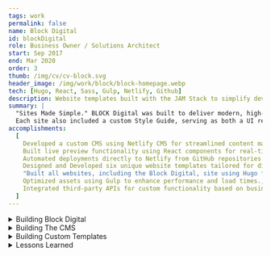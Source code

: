 ```yaml
---
tags: work
permalink: false
name: Block Digital
id: blockDigital
role: Business Owner / Solutions Architect
start: Sep 2017
end: Mar 2020
order: 3
thumb: /img/cv/cv-block.svg
header_image: /img/work/block/block-homepage.webp
tech: [Hugo, React, Sass, Gulp, Netlify, Github]
description: Website templates built with the JAM Stack to simplify development and content management.
summary: |
  "Sites Made Simple." BLOCK Digital was built to deliver modern, high-performance, and lightweight websites using JAMstack technologies. At its core, BLOCK leveraged the Hugo Static Site Generator, where I developed reusable components—or “blocks”—that could be referenced in Markdown files to generate pages dynamically. The sites were deployed via Netlify, with a fully editable CMS powered by Netlify CMS and React.js.<br>
  Each site also included a custom Style Guide, serving as both a UI reference for clients and a developer-friendly resource with code examples, ensuring seamless content management and scalability. There were many aspects to this project but in the details below I go through what I believe are the key points that were worth sharing.
accomplishments:
  [
    Developed a custom CMS using Netlify CMS for streamlined content management.,
    Built live preview functionality using React components for real-time content editing.,
    Automated deployments directly to Netlify from GitHub repositories.,
    Designed and Developed six unique website templates tailored for different business needs.,
    "Built all websites, including the Block Digital, site using Hugo for speed and flexibility.",
    Optimized assets using Gulp to enhance performance and load times.,
    Integrated third-party APIs for custom functionality based on business requirements.,
  ]
---
```


<!-- Details -->
<details>
    <summary>Building Block Digital</summary>
    <div class="details-content">
        <div class="detail-image-wrapper" data-scrollable="true">
            <div class="scroll-container" tabindex="0" role="region" aria-label="Scrollable image content">
                <img src="/img/work/block/block-homepage.webp" alt="Block Digital website" loading="lazy">
            </div>
            <div class="scroll-indicator">
                <em><span class="sr-only">This Section is</span> Scrollable</em>
            </div>
        </div>
        <h3>Forming the Idea</h3>
        <p>
            I wanted to create a faster, simpler, and cheaper way to develop and deploy sites for small businesses. I wanted to avoid the headache of developing and maintaining Wordpress sites. Scaling this into a viable business was my first goal, but my second goal was to experiment with <strong>JAMstack</strong> technologies and see exactly what was possible. I wanted to "productize" web services. The main product being website development. Other services I wanted to offer were:
        </p>
        <ul role="list">
            <li>Web Design</li>
            <li>Brand Strategy</li>
            <li>Digital Marketing</li>
            <li>Site Audits</li>
        </ul>
        <p>
            Web Design would be provided by the <a href="https://www.manypixels.co/" title="Go to ManyPixels website" target="_blank">ManyPixels</a> design agency. I leaned on my own professional experience to provide Brand Strategy and Site Audits. The idea was to work with clients to identify the goal of their existing site or brand and provide advice on how to best communicate that to their customers. For all design updates to their existing brand or site, I would lean on <strong>ManyPixels</strong>. 
        </p>
        <p>
            Digital Marketing involved providing a social media content strategy and a paid ad strategy, with the help of my better half, <strong>Celeste Fondeur</strong>, who has professional experience as a content writer and social media strategist.
        </p>
        <div class="detail-image-wrapper" data-scrollable="true">
            <div class="scroll-container" tabindex="0" role="region" aria-label="Scrollable image content">
                <img src="/img/work/block/blockPlans.webp" alt="Block Digital website" loading="lazy">
            </div>
            <div class="scroll-indicator">
                <em><span class="sr-only">This Section is</span> Scrollable</em>
            </div>
        </div>
        <h3>How Tech Informed Pricing</h3>
        <p>
            The goal of the pricing strategy was to market for volume. With a lower price point, I would be able to gain more clients. The turnaround time would be much faster given the simpler tech stack. I would utilize <strong>ManyPixels</strong> to create templates that would fit most small business needs.
        </p>
        <p>
            I would upsell based on the number of revisions, which I priced as "Site Monitoring." If the customer wanted something completely custom-built, the price was determined after a conversation with them. This could include, and in fact did, working with customers who had completely different tech stacks and tech needs.
        </p>
        <h3>Choosing the JAMStack</h3>
        <p>
            The <strong>JAMstack</strong> (JavaScript, APIs, and Markdown) is a modern web architecture commonly used with <strong>static site generators</strong> like <a href="https://gohugo.io/" title="Go To Hugo Website" target="_blank">Hugo</a> and <a href="https://www.11ty.dev/" title="Go To 11ty Website" target="_blank">11ty</a>. These tools convert Markdown files into HTML at build time, eliminating the need for a server-side language like <abbr title="Personal Home Page Hypertext Preprocessor">PHP</abbr>. This approach allows for reusable templates and a highly efficient deployment process.
        </p>
        <p>
            To deploy these sites, I simply pushed each project to a dedicated <strong>GitHub repository</strong> and connected it to <strong>Netlify</strong>. With minimal setup, any updates pushed to GitHub would trigger an automatic build and deployment.
        </p>
        <p>
            Netlify also provided a <strong>Git-based CMS</strong>, originally called <strong>Netlify CMS</strong> (now <a href="https://decapcms.org/docs/intro/" target="_blank" title="Go to Decap CMS website">Decap CMS</a>). Unlike traditional databases, Decap CMS stores content directly in a Git repository, making it a lightweight solution perfect for small business marketing sites.
        </p>
        <div class="detail-image-wrapper">
            <img src="/img/work/block/block-jamstack-diagram.webp" alt="A rough diagram of How the Hugo Static Site Generator, Netlify, and Netlify CMS technologies work together" loading="lazy">
        </div>
        <p>
            To enhance the CMS experience, I built <strong>custom <a href="https://react.dev/" title="Go to React.js website" target="_blank">React</a> components</strong> for the preview window, ensuring a 1:1 representation of the final website. This approach eliminated the need for paid hosting, as there was no PHP backend to maintain. Any additional functionality—such as social media feeds or event calendars—was handled through <strong>third-party APIs</strong>.
        </p>
        <p>
            I chose <strong>Hugo</strong> as the static site generator due to its <strong>blazing-fast build times</strong>. I also created multiple <strong>pre-built templates</strong> tailored to different business needs. The end result was 
            a highly adaptable system that provided small businesses with cost-effective, low-maintenance websites requiring 
            minimal configuration.
        </p>
        <p>
            Next, I'll dive into the <strong>technical details</strong> behind the CMS and custom templates, followed by key <strong>lessons learned</strong> from building Block Digital.
        </p>
    </div>
</details>
<details>
    <summary>Building The CMS</summary>
    <div class="details-content">
        <div class="detail-image-wrapper">
            <img src="/img/work/block/block-config-columns.webp" alt="Config File for Netlify CMS" loading="lazy">
        </div>
        <h3>The CMS Config</h3>
        <p>
            Netlify CMS relies on a <code>config.yml</code> file to define its behavior, specifying where content is stored, how collections are structured, and how the editing interface is configured. The core of this setup revolves around <code>collections</code> and <code>fields</code>, which determine what content can be edited and the specific fields available for each type of content.
        </p>
        <p>
            Each field is defined by a <code>widget</code> property, which determines the type of input used. Some common widgets include:
        </p>
        <ul role="list">
            <li><code>string</code> – Basic text input</li>
            <li><code>boolean</code> – A simple true/false toggle</li>
            <li><code>image</code> – File upload for images</li>
            <li><code>list</code> – A repeatable set of items</li>
            <li><code>object</code> – A container for grouping multiple fields</li>
        </ul>
        <p>
            The <code>object</code> widget is especially powerful because it allows nesting multiple widgets under a single field. You can even nest other <code>object</code> widgets, making it ideal for structured content.
        </p>
        <h3>Structuring Pages and Components</h3>
        <p>
            I structured each page of the website as a collection and used appropriate field widgets to build out the content. The key to flexibility was leveraging <code>list</code> and <code>object</code> fields to create <strong>nested components and multi-column layouts</strong>.
        </p>
        <p>
            To enable this, I added a <code>list</code> field called <code>components</code>. Each component within this list was an <code>object</code> containing elements such as:
        </p>
        <ul role="list">
            <li>Buttons</li>
            <li>Content (Rich Text / Markdown)</li>
            <li>Images</li>
            <li>Forms</li>
        </ul>
        <p>
            For more complex layouts, I introduced "nested columns," which allowed additional components inside them. This created a flexible system where users could build intricate layouts directly from the CMS.
        </p>
        <div class="detail-image-wrapper">
            <img src="/img/work/block/block-cms-column.webp" alt="Config File for Netlify CMS" loading="lazy">
        </div>
        <h3>Custom Attributes and Styling</h3>
        <p>
            To allow users to customize styles and attributes, I added a <code>list</code> widget called <code>attributes</code> to most elements. This let users define custom attributes and values as needed. 
        </p>
        <p>
            Additionally, column elements accepted a string of class names, making it easy to apply custom styles—such as defining column widths in a CSS grid system.
        </p>
        <h3>Creating the CMS Interface</h3>
        <p>
            The CMS interface itself required a dedicated HTML file at <code>/static/admin/index.html</code>, which acted as a <strong>single-page application (SPA)</strong>. Netlify CMS provided an option to extend the interface with custom React components, making it possible to preview content inside the CMS.
        </p>
        <div class="detail-image-wrapper">
            <img src="/img/work/block/block-cms-blog.webp" alt="Config File for Netlify CMS" loading="lazy">
        </div>
        <p>
            Inside the <code>static/admin/previews/</code> directory, I created preview components for the blog and general page layouts. Then, in a <code>preview.js</code> file, I registered them with the CMS:
        </p>

```js
//Import Previews
import SitePagePreview from "./SitePagePreview.js";
import BlogPagePreview from "./BlogPagePreview.js";
import HeaderPreview from "./HeaderPreview.js";
import NavigationPreview from "./NavigationPreview.js";
import FooterPreview from "./FooterPreview.js";
import SettingsPreview from "./SettingsPreview.js";

//Preview Style
CMS.registerPreviewStyle("../../css/style.css");

//Preview Pages
CMS.registerPreviewTemplate("site", SitePagePreview);
CMS.registerPreviewTemplate("blog", BlogPagePreview);
CMS.registerPreviewTemplate("footer", HeaderPreview);
CMS.registerPreviewTemplate("navigation", NavigationPreview);
CMS.registerPreviewTemplate("footer", FooterPreview);
CMS.registerPreviewTemplate("settings", SettingsPreview);
```

        <p>
            This approach ensured that the preview inside the CMS closely matched the live website. The site's assets, including JavaScript bundles and minified CSS, were handled with Gulp.js for optimization. (Today, alternative tools like Vite or esbuild provide more modern asset bundling solutions.)
        </p>
        <p>
            While this CMS setup successfully met my goals, it also introduced some challenges—such as styling limitations and CMS-specific quirks—which I'll discuss in the <strong>Lessons Learned</strong> section.
        </p>
    </div>

</details>
<details>
    <summary>Building Custom Templates</summary>
    <div class="details-content">
        <div class="detail-image-wrapper">
            <img src="/img/work/block/block-markdown-code.webp" alt="Screenshot of Block Digital’s Markdown code configuration for Netlify CMS" loading="lazy">
        </div>
        <h3>Configuring Markdown Files</h3>
        <!-- <p>
            In the previous section, <strong>"Building the CMS,"</strong> I discussed how Netlify CMS reads a configuration file to generate editable fields for users. Now, I'll explain how Netlify interacts with Hugo's markdown files to build pages.
        </p> -->
        <p>
            Like many static site generators (SSGs), Hugo uses markdown files in combination with layout templates to generate pages. The markdown files store content and metadata, while layout files determine how the content is displayed. The front matter in a markdown file specifies which layout should be used. 
        </p>
        <p>
            Typically, there is a <code>list</code> layout for blogs and a <code>single</code> layout for individual pages. Sections, columns, components, and attributes are defined in the markdown content in the same way they are structured in the CMS configuration. At build time, Hugo parses the markdown metadata, selects the appropriate template, and renders the final page. 
        </p>
        <h3>Converting Markdown to HTML</h3>
        <p>
            Inside these templates, you can include logic to iterate through the markdown data. Since Hugo’s front matter supports structured data formats like <abbr title="Yet Another Markup Language">YAML</abbr>, you can define arrays and objects, making them accessible within the template.
        </p>
        <div class="detail-image-wrapper">
            <img src="/img/work/block/block-component-code.webp" alt="Example of Hugo template rendering components from markdown data" loading="lazy">
        </div>
        <p>
            Once I ensured that the markdown structure in my content file matched the Netlify CMS <code>config.yml</code> file, it was just a matter of rendering the appropriate HTML. For both the <code>single.html</code> and the <code>list.html</code> files within <code>layouts/_default/</code>, I iterated through the markdown data structure specified in each content file. The template itself checks to see if a section or component exists, then builds the HTML accordingly.
        </p>
        <p>
            This ensured that any updates made in the CMS editor were reflected in the generated site. In essence, the entire site structure existed as data—so all we were doing was manipulating data to render HTML. 
        </p>
        <h3>Building The Templates</h3>
        <p>
            Building the templates themselves was straightforward. Once the structure was in place, I could create almost any layout. Since I was working solo, I didn't have a dedicated <abbr title="User Experience">UX</abbr> designer, so I partnered with an external agency, <strong>ManyPixels</strong>.
        </p>
        <div class="detail-image-wrapper" data-scrollable="true">
            <div class="scroll-container" tabindex="0" role="region" aria-label="Scrollable image content">
                <img src="/img/work/block/blockTemplate.webp" alt="Screenshot of Block Digital’s template selection page, displaying available website layouts" loading="lazy">
            </div>
            <div class="scroll-indicator">
                <em><span class="sr-only">This Section is</span> Scrollable</em>
            </div>
        </div>
        <p>
            They designed six flexible layouts that could be adapted to fit various businesses—including the design for the Block Digital website. Once the designs were complete, I handled the development, ensuring that all websites were fully responsive and accessible on all devices. The image above showcases the 'StoreFront' layout, designed to be suitable for most small businesses.
        <h3>Adding a Style Guide</h3>
        <p>
            Lastly, I wanted to include a style guide with each website. Why? If a client ever wanted to modify the layout of their site—not just the content—I wanted them to have a reference.
        </p>
        <div class="detail-image-wrapper" data-scrollable="true">
            <div class="scroll-container" tabindex="0" role="region" aria-label="Scrollable image content">
                <img src="/img/work/block/blockDLS2.webp" alt="Example of Block Digital’s storefront template, showing a preview of an e-commerce layout" loading="lazy">
            </div>
            <div class="scroll-indicator">
                <em><span class="sr-only">This Section is</span> Scrollable</em>
            </div>
        </div>
        <p>
            The style guide showcased all available components, such as form elements and buttons, along with guidelines on typography, colors, and accessibility best practices (including ADA compliance).
        </p>
        <p>
            By incorporating these guidelines, I ensured that clients had full control over their site's visual identity while maintaining consistency and usability. Best case scenario.
        </p>
    </div>
</details>
<details>
    <summary>Lessons Learned</summary>
    <div class="details-content">
        <p>
            Block Digital was a fun and ambitious project, but ultimately, it was not sustainable. It served as a tech demo showcasing what was possible with this stack. I learned that you could mimic a traditional CMS—including live previews—using Netlify and the JAMstack. These technologies saved time and money, but as I quickly realized, good technology alone does not make a successful business.
        </p>
        <h3>Lesson One: Good Tech <span style="font-size: var(--font-size-h2)">≠</span> Good User Experience.</h3>
        <p>
            While Netlify CMS provided a powerful way to structure content using nested fields, the user experience was far from ideal. Users had to navigate deeply nested dropdowns to find the fields they needed, making content management cumbersome. This was less a limitation of Netlify itself and more a result of my design choices. In hindsight, I wish there had been a more intuitive way to visualize nested fields—perhaps something Decap CMS has improved upon.
        </p>
        <h3>Lesson Two: The Difference Between a Service and a Product is TIME.</h3>
        <p>
            My original goal as a business owner was to create a tech stack so simple that I could customize and deploy a website within three days—just add the company name, upload assets, update copy, and launch. In reality, clients often require multiple revisions. During my time as a Sr. Frontend Developer at <a href="https://union.co/" title="Go To Union.co website">Union.co</a>, a high-end digital marketing agency in Charlotte, NC, I learned about the <strong>AOR</strong> ("Agency of Record") model, where agencies keep clients on retainer. This approach allows clients a set number of revisions while ensuring the agency's time and resources are used efficiently. If I had adopted a similar model, it could have helped balance client needs with sustainable business practices.
        </p>
        <h3>Lesson Three: Simplicity is Subjective.</h3>
        <p>
            What seems simple to a developer—nested columns, attributes, and components—may not be simple to a client. Many clients were already familiar with widely used platforms like WordPress or newer solutions like Squarespace. Introducing an alternative CMS, even if technically superior or more cost-effective, often added complexity rather than solving a problem for them. One client asked if I built Squarespace templates, another asked if I used WordPress, and one required WordPress due to their business needs. This experience led me to my next realization...
        </p>
        <h3>Lesson Four: Maybe You Shouldn't Reinvent the Wheel.</h3>
        <p>
            Just because you <i>can</i> build something doesn’t mean you <em>should</em>. If the business goal is to create websites quickly, it's essential to research all available technologies before reinventing the wheel. Ironically, my highest-paying client <em>required</em> me to build and update WordPress templates instead of using a custom solution. It spoke volumes that a larger agency like <strong>Union.co</strong> also relied on WordPress, alongside other PHP-based CMSs like Craft. Ultimately, the best choice is the one that aligns with both your business goals and your clients' needs. Overengineering can be a costly mistake.
        </p>
    </div>
</details>
